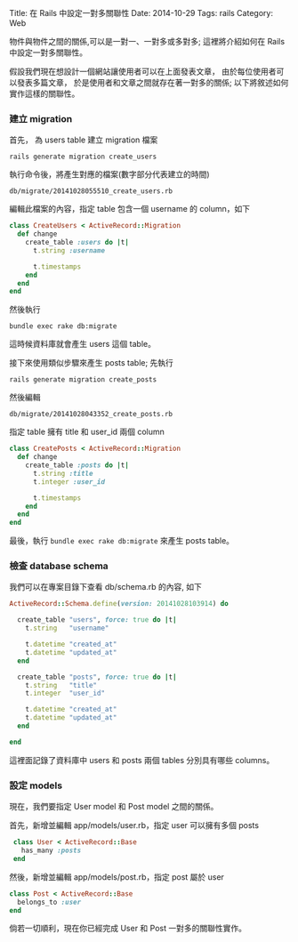 Title: 在 Rails 中設定一對多關聯性
Date: 2014-10-29
Tags: rails
Category: Web


物件與物件之間的關係,可以是一對一、一對多或多對多;
這裡將介紹如何在 Rails 中設定一對多關聯性。

假設我們現在想設計一個網站讓使用者可以在上面發表文章，
由於每位使用者可以發表多篇文章，
於是使用者和文章之間就存在著一對多的關係;
以下將敘述如何實作這樣的關聯性。

### 建立 migration

首先， 為 users table 建立 migration 檔案
```
rails generate migration create_users
```
執行命令後，將產生對應的檔案(數字部分代表建立的時間)
```plain
db/migrate/20141028055510_create_users.rb
```
編輯此檔案的內容，指定 table 包含一個 username 的 column，如下
```ruby
class CreateUsers < ActiveRecord::Migration
  def change
    create_table :users do |t|
      t.string :username

      t.timestamps
    end
  end
end
```
然後執行
```
bundle exec rake db:migrate
```
這時候資料庫就會產生 users 這個 table。


接下來使用類似步驟來產生 posts table;
先執行
```plain
rails generate migration create_posts
```

然後編輯
```plain
db/migrate/20141028043352_create_posts.rb
```
指定 table 擁有 title 和 user_id 兩個 column
```ruby
class CreatePosts < ActiveRecord::Migration
  def change
    create_table :posts do |t|
      t.string :title
      t.integer :user_id

      t.timestamps
    end
  end
end
```

最後，執行 `bundle exec rake db:migrate` 來產生 posts table。

### 檢查 database schema

我們可以在專案目錄下查看 db/schema.rb 的內容, 如下

```ruby
ActiveRecord::Schema.define(version: 20141028103914) do

  create_table "users", force: true do |t|
    t.string   "username"

    t.datetime "created_at"
    t.datetime "updated_at"
  end

  create_table "posts", force: true do |t|
    t.string   "title"
    t.integer  "user_id"

    t.datetime "created_at"
    t.datetime "updated_at"
  end

end
```
這裡面記錄了資料庫中 users 和 posts 兩個 tables 分別具有哪些 columns。

### 設定 models

現在，我們要指定 User model 和 Post model 之間的關係。

首先，新增並編輯 app/models/user.rb，指定 user 可以擁有多個 posts
```ruby
 class User < ActiveRecord::Base
   has_many :posts
 end
```

然後，新增並編輯 app/models/post.rb，指定 post 屬於 user
```ruby
class Post < ActiveRecord::Base
  belongs_to :user
end
```

倘若一切順利，現在你已經完成 User 和 Post 一對多的關聯性實作。
